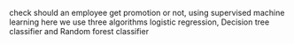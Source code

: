 check should an employee get promotion or not, using  supervised machine learning here we use three algorithms logistic regression, Decision tree classifier and Random forest classifier
